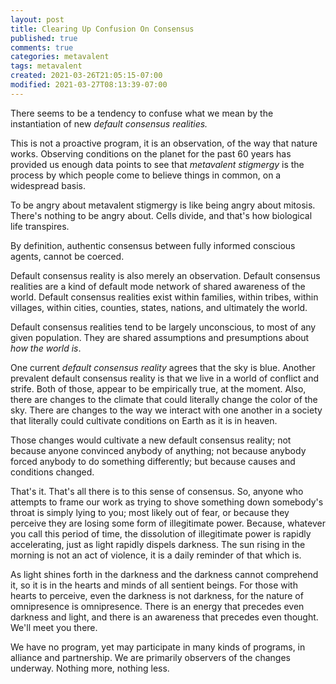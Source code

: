 ```yaml
---
layout: post
title: Clearing Up Confusion On Consensus
published: true
comments: true
categories: metavalent
tags: metavalent
created: 2021-03-26T21:05:15-07:00
modified: 2021-03-27T08:13:39-07:00
---
```


There seems to be a tendency to confuse what we mean by the instantiation of new *default consensus realities.*

This is not a proactive program, it is an observation, of the way that nature works. Observing conditions on the planet for the past 60 years has provided us enough data points to see that *metavalent stigmergy* is the process by which people come to believe things in common, on a widespread basis.

To be angry about metavalent stigmergy is like being angry about mitosis. There's nothing to be angry about. Cells divide, and that's how biological life transpires.

By definition, authentic consensus between fully informed conscious agents, cannot be coerced.

Default consensus reality is also merely an observation. Default consensus realities are a kind of default mode network of shared awareness of the world. Default consensus realities exist within families, within tribes, within villages, within cities, counties, states, nations, and ultimately the world.

Default consensus realities tend to be largely unconscious, to most of any given population. They are shared assumptions and presumptions about *how the world is*.

One current *default consensus reality* agrees that the sky is blue. Another prevalent default consensus reality is that we live in a world of conflict and strife. Both of those, appear to be empirically true, at the moment. Also, there are changes to the climate that could literally change the color of the sky. There are changes to the way we interact with one another in a society that literally could cultivate conditions on Earth as it is in heaven.

Those changes would cultivate a new default consensus reality; not because anyone convinced anybody of anything; not because anybody forced anybody to do something differently; but because causes and conditions changed.

That's it. That's all there is to this sense of consensus. So, anyone who attempts to frame our work as trying to shove something down somebody's throat is simply lying to you; most likely out of fear, or because they perceive they are losing some form of illegitimate power. Because, whatever you call this period of time, the dissolution of illegitimate power is rapidly accelerating, just as light rapidly dispels darkness. The sun rising in the morning is not an act of violence, it is a daily reminder of that which is.

As light shines forth in the darkness and the darkness cannot comprehend it, so it is in the hearts and minds of all sentient beings. For those with hearts to perceive, even the darkness is not darkness, for the nature of omnipresence is omnipresence. There is an energy that precedes even darkness and light, and there is an awareness that precedes even thought. We'll meet you there.

We have no program, yet may participate in many kinds of programs, in alliance and partnership. We are primarily observers of the changes underway. Nothing more, nothing less.